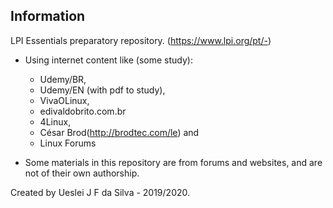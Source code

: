 ## Information

LPI Essentials preparatory repository. (https://www.lpi.org/pt/-)

- Using internet content like (some study):
     - Udemy/BR, 
     - Udemy/EN (with pdf to study),
     - VivaOLinux,
     - edivaldobrito.com.br
     - 4Linux,
     - César Brod(http://brodtec.com/le) and 
     - Linux Forums
     

- Some materials in this repository are from forums and websites, and are not of their own authorship.

Created by Ueslei J F da Silva - 2019/2020.


